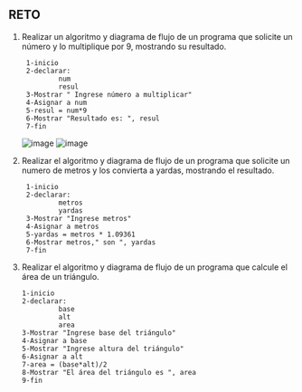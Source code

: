 ## RETO
1. Realizar un algoritmo y diagrama de flujo de un programa que solicite un número y lo multiplique por 9, mostrando su resultado.

        1-inicio
        2-declarar:
                num
                resul
        3-Mostrar " Ingrese número a multiplicar"
        4-Asignar a num
        5-resul = num*9
        6-Mostrar "Resultado es: ", resul
        7-fin 
     ![image](https://user-images.githubusercontent.com/113545552/191579288-73cbe459-4fc4-4977-b10f-bbb56f194d67.png)
     ![image](https://user-images.githubusercontent.com/113545552/191580799-6860fa99-7dfd-4e8a-94cb-d36c79b29463.png)

    

2. Realizar el algoritmo y diagrama de flujo de un programa que solicite un numero de metros y los convierta a yardas, mostrando el resultado.
      
        1-inicio
        2-declarar:
                metros
                yardas
        3-Mostrar "Ingrese metros"
        4-Asignar a metros
        5-yardas = metros * 1.09361
        6-Mostrar metros," son ", yardas
        7-fin


3. Realizar el algoritmo y diagrama de flujo de un programa que calcule el área de un triángulo.

       1-inicio
       2-declarar:
                base
                alt
                area
       3-Mostrar "Ingrese base del triángulo"
       4-Asignar a base
       5-Mostrar "Ingrese altura del triángulo"
       6-Asignar a alt
       7-area = (base*alt)/2
       8-Mostrar "El área del triángulo es ", area
       9-fin
       
       
       
       
       
       
       
       
       
       
       
       
       
       
       
